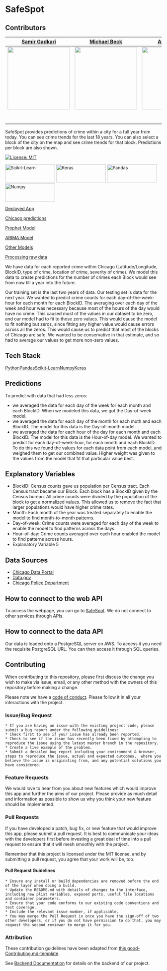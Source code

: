 # SafeSpot
## Contributors

|                                       [Samir Gadkari](https://github.com/samirgadkari)               |                                       [Michael Beck](https://github.com/brit228)                              |                                       [Albert Wong](https://github.com/albert-h-wong) |
| :-----------------------------------------------------------------------------------------------------------: | :-----------------------------------------------------------------------------------------------------------: | :-----------------------------------------------------------------------------------------------------------: |
|                      [<img src="insert src here" width = "200" />](https://github.com/)           |                      [<img src="insert src here" width = "200" />](https://github.com/)                |                      [<img src="insert src here" width = "200" />](https://github.com/) |
|                 [<img src="https://github.com/favicon.ico" width="15"> ](https://github.com/samirgadkari)     |            [<img src="https://github.com/favicon.ico" width="15"> ](https://github.com/brit228)      |           [<img src="https://github.com/favicon.ico" width="15"> ](https://github.com/albert-h-wong) |
| [ <img src="https://static.licdn.com/sc/h/al2o9zrvru7aqj8e1x2rzsrca" width="15"> ](https://www.linkedin.com/in/1samir) | [ <img src="https://static.licdn.com/sc/h/al2o9zrvru7aqj8e1x2rzsrca" width="15"> ](https://www.linkedin.com/in/michaelpbeck) | [ <img src="https://static.licdn.com/sc/h/al2o9zrvru7aqj8e1x2rzsrca" width="15"> ](https://www.linkedin.com/in/albert-wong-53b49a23/) |


SafeSpot provides predictions of crime within a city for a full year from today. You can see crime trends for the last 18 years. You can also select a block of the city on the map and see crime trends for that block. Predictions per block are also shown.

[![License: MIT](https://img.shields.io/badge/License-MIT-yellow.svg)](https://opensource.org/licenses/MIT)



<a href="https://scikit-learn.org"><img src="https://scikit-learn.org/stable/_static/scikit-learn-logo-small.png" alt="Scikit-Learn" width="160" height="58"></a>
<a href="https://keras.io"><img src="https://s3.amazonaws.com/keras.io/img/keras-logo-2018-large-1200.png" alt="Keras" width="160" height="58"></a>
<a href="https://pandas.pydata.org"><img src="https://pandas.pydata.org/_static/pandas_logo.png" alt="Pandas" width="160" height="58"></a>
<a href="https://www.numpy.org"><img src="https://www.numpy.org/_static/numpy_logo.png" alt="Numpy" width="160" height="58"></a>




<a href="https://safespot.netlify.com/map" alt="Deployed App">Deployed App</a>


[Chicago predictions](https://github.com/labs12-crime-statistics/DS/blob/samir-gadkari/Chicago_predictions_combo.ipynb)


[Prophet Model](https://github.com/labs12-crime-statistics/DS/blob/master/Chicago_Prophet_AW.ipynb)


[ARIMA Model](https://github.com/labs12-crime-statistics/DS/blob/master/Chicago_ARIMA.ipynb)


[Other Models](https://github.com/labs12-crime-statistics/DS/blob/master/Chicago_AW1.ipynb)


[Processing raw data](https://github.com/labs12-crime-statistics/DS/blob/master/Chicago.ipynb)



We have data for each reported crime within Chicago (Latitude/Longitude, BlockID, type of crime, location of crime, severity of crime). We model this data to create predictions for the number of crimes each Block would see from now till a year into the future.

Our training set is the last two years of data. Our testing set is data for the next year. We wanted to predict crime counts for each day-of-the-week-hour for each month for each BlockID. The averaging over each day of the week and hour was necessary because most of the hours of the day would have no crime. This caused most of the values in our dataset to be zero, and our model had to fit to those zero values. This would cause the model to fit nothing but zeros, since fitting any higher value would cause errors across all the zeros. This would cause us to predict that most of the blocks of Chicago are safe. We wanted to be conservative in that estimate, and so had to average our values to get more non-zero values.


## Tech Stack

<a href="https://www.python.org/">Python</a><a href="https://pandas.pydata.org/">Pandas</a><a href="https://scikit-learn.org/stable/">Scikit-Learn</a><a href="https://www.numpy.org/">Numpy</a><a href="https://keras.io/">Keras</a>

## Predictions

To predict with data that had less zeros:
- we averaged the data for each day of the week for each month and each BlockID. When we modeled this data, we got the Day-of-week model.
- we averaged the data for each day of the month for each moth and each BlockID. The model for this data is the Day-of-month model.
- we averaged the data for each hour of the day for each month and each BlockID. The model for this data is the Hour-of-day model.
We wanted to predict for each day-of-week-hour, for each month and each BlockID. To do this we found the values for each data point from each model, and weighed them to get our combined value. Higher weight was given to the values from the model that fit that particular value best.

## Explanatory Variables

-   BlockID: Census counts gave us population per Census tract. Each Census tract became our Block. Each block has a BlockID given by the Census bureau. All crime counts were divided by the population of the block to get a normalized values. This allowed us to remove the fact that larger populations would have higher crime rates.
-   Month: Each month of the year was treated separately to enable the model to find month-to-month patterns.
-   Day-of-week: Crime counts were averaged for each day of the week to enable the model to find patterns across the days.
-   Hour-of-day: Crime counts averaged over each hour enabled the model to find patterns across hours.
-   Explanatory Variable 5

## Data Sources

-   [Chicago Data Portal](https://data.cityofchicago.org/Public-Safety/Crimes-2001-to-present/ijzp-q8t2)
-   [Data.gov](https://catalog.data.gov/dataset/boundaries-census-blocks-2010)
-   [Chicago Police Department](https://data.cityofchicago.org/widgets/c7ck-438e)

## How to connect to the web API

To access the webpage, you can go to [SafeSpot](https://safespot.netlify.com/map).
We do not connect to other services through APIs.

## How to connect to the data API

Our data is loaded onto a PostgreSQL server on AWS. To access it you need the requisite PostgreSQL URL. You can then access it through SQL queries.

## Contributing

When contributing to this repository, please first discuss the change you wish to make via issue, email, or any other method with the owners of this repository before making a change.

Please note we have a [code of conduct](./CODE_OF_CONDUCT.md). Please follow it in all your interactions with the project.

### Issue/Bug Request

    * If you are having an issue with the existing project code, please submit a bug report under the following guidelines:
    * Check first to see if your issue has already been reported.
    * Check to see if the issue has recently been fixed by attempting to reproduce the issue using the latest master branch in the repository.
    * Create a live example of the problem.
    * Submit a detailed bug report including your environment & browser, steps to reproduce the issue, actual and expected outcomes,  where you believe the issue is originating from, and any potential solutions you have considered.

### Feature Requests

We would love to hear from you about new features which would improve this app and further the aims of our project. Please provide as much detail and information as possible to show us why you think your new feature should be implemented.

### Pull Requests

If you have developed a patch, bug fix, or new feature that would improve this app, please submit a pull request. It is best to communicate your ideas with the developers first before investing a great deal of time into a pull request to ensure that it will mesh smoothly with the project.

Remember that this project is licensed under the MIT license, and by submitting a pull request, you agree that your work will be, too.

#### Pull Request Guidelines

    * Ensure any install or build dependencies are removed before the end of the layer when doing a build.
    * Update the README.md with details of changes to the interface, including new plist variables, exposed ports, useful file locations and container parameters.
    * Ensure that your code conforms to our existing code conventions and test coverage.
    * Include the relevant issue number, if applicable.
    * You may merge the Pull Request in once you have the sign-off of two other developers, or if you do not have permission to do that, you may request the second reviewer to merge it for you.

### Attribution

These contribution guidelines have been adapted from [this good-Contributing.md-template](https://gist.github.com/PurpleBooth/b24679402957c63ec426).

See [Backend Documentation](https://github.com/labs12-crime-statistics/Backend) for details on the backend of our project.

